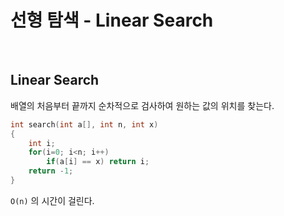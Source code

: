 # 선형 탐색 - Linear Search

<br>

## Linear Search

배열의 처음부터 끝까지 순차적으로 검사하여 원하는 값의 위치를 찾는다.

```C++
int search(int a[], int n, int x)
{
    int i;
    for(i=0; i<n; i++)
        if(a[i] == x) return i;
    return -1;
}
```

`O(n)` 의 시간이 걸린다.
